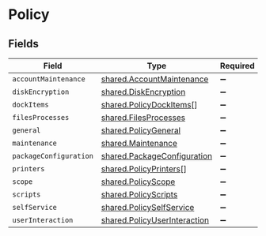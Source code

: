 # Policy


## Fields

| Field                                                                               | Type                                                                                | Required                                                                            | Description                                                                         |
| ----------------------------------------------------------------------------------- | ----------------------------------------------------------------------------------- | ----------------------------------------------------------------------------------- | ----------------------------------------------------------------------------------- |
| `accountMaintenance`                                                                | [shared.AccountMaintenance](../../../sdk/models/shared/accountmaintenance.md)       | :heavy_minus_sign:                                                                  | N/A                                                                                 |
| `diskEncryption`                                                                    | [shared.DiskEncryption](../../../sdk/models/shared/diskencryption.md)               | :heavy_minus_sign:                                                                  | N/A                                                                                 |
| `dockItems`                                                                         | [shared.PolicyDockItems](../../../sdk/models/shared/policydockitems.md)[]           | :heavy_minus_sign:                                                                  | N/A                                                                                 |
| `filesProcesses`                                                                    | [shared.FilesProcesses](../../../sdk/models/shared/filesprocesses.md)               | :heavy_minus_sign:                                                                  | N/A                                                                                 |
| `general`                                                                           | [shared.PolicyGeneral](../../../sdk/models/shared/policygeneral.md)                 | :heavy_minus_sign:                                                                  | N/A                                                                                 |
| `maintenance`                                                                       | [shared.Maintenance](../../../sdk/models/shared/maintenance.md)                     | :heavy_minus_sign:                                                                  | N/A                                                                                 |
| `packageConfiguration`                                                              | [shared.PackageConfiguration](../../../sdk/models/shared/packageconfiguration.md)   | :heavy_minus_sign:                                                                  | N/A                                                                                 |
| `printers`                                                                          | [shared.PolicyPrinters](../../../sdk/models/shared/policyprinters.md)[]             | :heavy_minus_sign:                                                                  | N/A                                                                                 |
| `scope`                                                                             | [shared.PolicyScope](../../../sdk/models/shared/policyscope.md)                     | :heavy_minus_sign:                                                                  | N/A                                                                                 |
| `scripts`                                                                           | [shared.PolicyScripts](../../../sdk/models/shared/policyscripts.md)                 | :heavy_minus_sign:                                                                  | N/A                                                                                 |
| `selfService`                                                                       | [shared.PolicySelfService](../../../sdk/models/shared/policyselfservice.md)         | :heavy_minus_sign:                                                                  | N/A                                                                                 |
| `userInteraction`                                                                   | [shared.PolicyUserInteraction](../../../sdk/models/shared/policyuserinteraction.md) | :heavy_minus_sign:                                                                  | N/A                                                                                 |